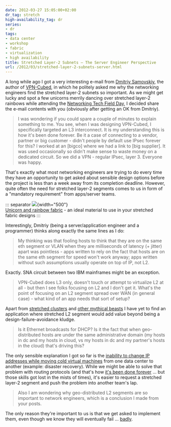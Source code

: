 ```yaml
---
date: 2012-03-27 15:05:00+02:00
dr_tag: stretch
high-availability_tag: dr
series:
- dr
tags:
- data center
- workshop
- fabric
- virtualization
- high availability
title: Stretched Layer-2 Subnets – The Server Engineer Perspective
url: /2012/03/stretched-layer-2-subnets-server.html
---
```

A long while ago I got a very interesting e-mail from [Dmitriy Samovskiy](http://www.somic.org/), the author of [VPN-Cubed](http://www.cohesiveft.com/vpncubed), in which he politely asked me why the networking engineers find the stretched layer-2 subnets so important. As we might get lucky and spot a few unicorns merrily dancing over stretched layer-2 rainbows while attending the [Networking Tech Field Day](http://techfieldday.com/2012/nfd3/), I decided share the e-mail contents with you (obviously after getting an OK from Dmitriy).
<!--more-->
> I was wondering if you could spare a couple of minutes to explain something to me. You see, when I was designing VPN-Cubed, I specifically targeted an L3 interconnect. It is my understanding this is how it\'s been done forever. Be it a case of connecting to a vendor, partner or big customer - didn\'t people by default use IPsec forever for this? I worked at an \[bigco\] where we had a link to \[big supplier\]. It was used occasionally so didn\'t make sense to waste money on a dedicated circuit. So we did a VPN - regular IPsec, layer 3. Everyone was happy.

That's exactly what most networking engineers are trying to do every time they have an opportunity to get asked about sensible design options before the project is less than a week away from its completion deadline. However, quite often the need for stretched layer-2 segments comes to us in form of a "mandatory requirement" from apps/server teams.

::: separator
![](http://www.ancientlight.info/products/images_robes/unicorn_rainbow_fabric.jpg){width="500"}\
[Unicorn and rainbow fabric](http://www.ancientlight.info/products/robes-children.html) - an ideal material to use in your stretched fabric designs
:::

Interestingly, Dmitriy (being a server/application engineer and a programmer) thinks along exactly the same lines as I do:

> My thinking was that fooling hosts to think that they are on the same eth segment or VLAN when they are milliseconds of latency (+ jitter) apart was pointless - apps written to rely on the fact that hosts are on the same eth segment for speed won\'t work anyway; apps written without such assumptions usually operate on top of IP, not L2.

Exactly. SNA circuit between two IBM mainframes might be an exception.

> VPN-Cubed does L3 only, doesn\'t touch or attempt to virtualize L2 at all - but then I see folks focusing on L2 and I don\'t get it. What\'s the point of focusing on an L2 segment spread over WAN (in general case) - what kind of an app needs that sort of setup?

Apart from [stretched clusters](/2011/06/stretched-clusters-almost-as-good-as.html) and [other mythical beasts](/2011/11/busting-layer-2-data-center.html) I have yet to find an application where stretched L2 segment would add value beyond being a design-failure-avoidance kludge.

> Is it Ethernet broadcasts for DHCP? Is it the fact that when geo-distributed hosts are under the same administrative domain (my hosts in dc and my hosts in cloud, vs my hosts in dc and my partner\'s hosts in the cloud) that\'s driving this?

The only sensible explanation I got so far is the [inability to change IP addresses while moving cold virtual machines](/2012/01/ip-renumbering-in-disaster-avoidance.html) from one data center to another (example: disaster recovery). While we might be able to solve that problem with routing protocols (and that's how [it's been done forever](http://www-03.ibm.com/support/techdocs/atsmastr.nsf/WebIndex/PRS1708) \... but those skills got lost in the mists of times), it's easier to request a stretched layer-2 segment and push the problem into another team's lap.

> Also I am wondering why geo-distributed L2 segments are so important to network engineers, which is a conclusion I made from your posts.

The only reason they're important to us is that we get asked to implement them, even though we know they will eventually fail \... [badly](/2011/12/large-scale-l2-dci-true-story.html).
